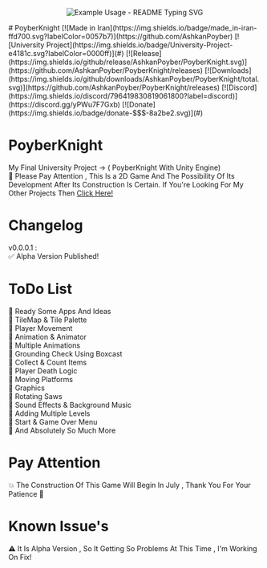 <p align="center">
  <img src="https://readme-typing-svg.demolab.com/?lines=This+Is+Ashkan!;Nice+To+Meet+You!;Have+a+Great+Time!;Thanks+For+Visiting!&font=Fira%20Code&center=true&width=380&height=50&duration=4000&pause=1000" alt="Example Usage - README Typing SVG">
</p>
# PoyberKnight
[![Made in Iran](https://img.shields.io/badge/made_in-iran-ffd700.svg?labelColor=0057b7)](https://github.com/AshkanPoyber)
[![University Project](https://img.shields.io/badge/University-Project-e4181c.svg?labelColor=0000ff)](#)
[![Release](https://img.shields.io/github/release/AshkanPoyber/PoyberKnight.svg)](https://github.com/AshkanPoyber/PoyberKnight/releases)
[![Downloads](https://img.shields.io/github/downloads/AshkanPoyber/PoyberKnight/total.svg)](https://github.com/AshkanPoyber/PoyberKnight/releases)
[![Discord](https://img.shields.io/discord/796419830819061800?label=discord)](https://discord.gg/yPWu7F7Gxb)
[![Donate](https://img.shields.io/badge/donate-$$$-8a2be2.svg)](#) 


# PoyberKnight
My Final University Project -> ( PoyberKnight With Unity Engine) 
<br>
🛑 Please Pay Attention , This Is a 2D Game And The Possibility Of Its Development After Its Construction Is Certain. If You're Looking For My Other Projects Then [Click Here!](https://github.com/AshkanPoyber?tab=repositories)

# Changelog
v0.0.0.1 : <br>
✅ Alpha Version Published!
# ToDo List
💢 Ready Some Apps And Ideas
<br>
💢 TileMap & Tile Palette
<br>
💢 Player Movement
<br>
💢 Animation & Animator 
<br>
💢 Multiple Animations 
<br>
💢 Grounding Check Using Boxcast
<br>
💢 Collect & Count Items
<br>
💢 Player Death Logic
<br>
💢 Moving Platforms
<br>
💢 Graphics 
<br>
💢 Rotating Saws 
<br>
💢 Sound Effects & Background Music 
<br>
💢 Adding Multiple Levels 
<br>
💢 Start & Game Over Menu 
<br>
💢 And Absolutely So Much More

# Pay Attention
💥 The Construction Of This Game Will Begin In July , Thank You For Your Patience 🌹

# Known Issue's
⚠ It Is Alpha Version , So It Getting So Problems At This Time , I'm Working On Fix!

